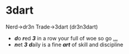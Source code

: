 # 3dart
Nerd->dr3n Trade->3dart (dr3n3dart)

- ***d***o ***r***ed ***3*** in a row your full of woe so go [...](./docs/learn/)
- ***n***et ***3*** ***d***aily is a fine ***art*** of skill and discipline
